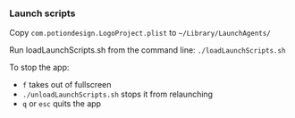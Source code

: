 ### Launch scripts

Copy ```com.potiondesign.LogoProject.plist``` to ```~/Library/LaunchAgents/```

Run loadLaunchScripts.sh from the command line:
`./loadLaunchScripts.sh`

To stop the app:
* `f` takes out of fullscreen
* `./unloadLaunchScripts.sh` stops it from relaunching
* `q` or `esc` quits the app
